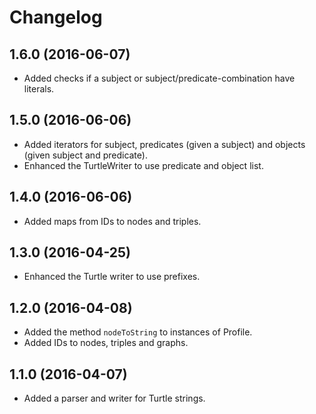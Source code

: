 # Changelog

## 1.6.0 (2016-06-07)

* Added checks if a subject or subject/predicate-combination have literals.

## 1.5.0 (2016-06-06)

* Added iterators for subject, predicates (given a subject) and objects (given subject and predicate).
* Enhanced the TurtleWriter to use predicate and object list.

## 1.4.0 (2016-06-06)

* Added maps from IDs to nodes and triples.

## 1.3.0 (2016-04-25)

* Enhanced the Turtle writer to use prefixes.

## 1.2.0 (2016-04-08)

* Added the method `nodeToString` to instances of Profile.
* Added IDs to nodes, triples and graphs.

## 1.1.0 (2016-04-07)

* Added a parser and writer for Turtle strings.